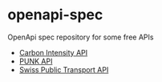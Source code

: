 # openapi-spec

OpenApi spec repository for some free APIs

- [Carbon Intensity API](https://carbonintensity.org.uk/)
- [PUNK API](https://punkapi.com/)
- [Swiss Public Transport API](https://transport.opendata.ch/)
